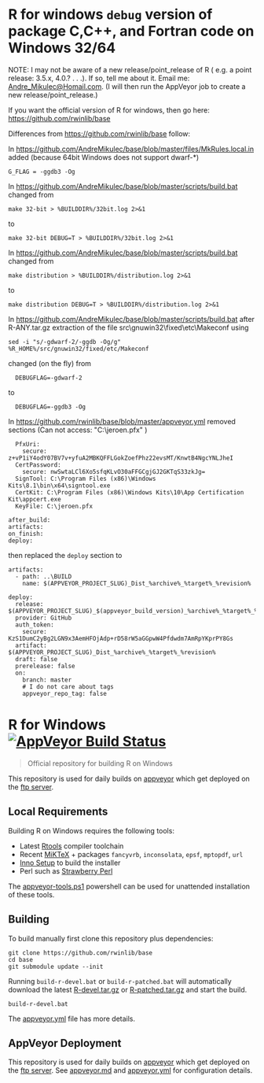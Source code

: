 

# R for windows `debug` version of package C,C++, and Fortran code on Windows 32/64

NOTE:
I may not be aware of a new release/point_release of R ( e.g. a point release: 3.5.x, 4.0.? . . .).
If so, tell me about it. Email me: Andre_Mikulec@Homail.com.
(I will then run the AppVeyor job to create a new release/point_release.)

If you want the official version of
R for windows, then go here: https://github.com/rwinlib/base

Differences from https://github.com/rwinlib/base follow:

In https://github.com/AndreMikulec/base/blob/master/files/MkRules.local.in
added (because 64bit Windows does not support dwarf-*)
```
G_FLAG = -ggdb3 -Og
```

In https://github.com/AndreMikulec/base/blob/master/scripts/build.bat
changed from
```
make 32-bit > %BUILDDIR%/32bit.log 2>&1
```
to
```
make 32-bit DEBUG=T > %BUILDDIR%/32bit.log 2>&1
```

In https://github.com/AndreMikulec/base/blob/master/scripts/build.bat
changed from
```
make distribution > %BUILDDIR%/distribution.log 2>&1
```
to
```
make distribution DEBUG=T > %BUILDDIR%/distribution.log 2>&1
```

In https://github.com/AndreMikulec/base/blob/master/scripts/build.bat
after R-ANY.tar.gz extraction of the file src\gnuwin32\fixed\etc\Makeconf
using
```
sed -i "s/-gdwarf-2/-ggdb -Og/g" %R_HOME%/src/gnuwin32/fixed/etc/Makeconf
```
changed (on the fly) from
```
  DEBUGFLAG=-gdwarf-2
```
to
```
  DEBUGFLAG=-ggdb3 -Og
```

In https://github.com/rwinlib/base/blob/master/appveyor.yml
removed sections (Can not access: "C:\jeroen.pfx" )
```
  PfxUri:
    secure: z+vP1iY4odY07BV7v+yfuA2MBKQFFLGokZoefPhz22evsMT/KnwtB4NgcYNLJheI
  CertPassword:
    secure: nwSwtaLCl6Xo5sfqKLvO30aFFGCgjGJ2GKTqS33zkJg=
  SignTool: C:\Program Files (x86)\Windows Kits\8.1\bin\x64\signtool.exe
  CertKit: C:\Program Files (x86)\Windows Kits\10\App Certification Kit\appcert.exe
  KeyFile: C:\jeroen.pfx
```
```
after_build:
artifacts:
on_finish:
deploy:
```
then replaced the `deploy` section to
```
artifacts:
  - path: ..\BUILD
    name: $(APPVEYOR_PROJECT_SLUG)_Dist_%archive%_%target%_%revision%

deploy:
  release: $(APPVEYOR_PROJECT_SLUG)_$(appveyor_build_version)_%archive%_%target%_%revision%
  provider: GitHub
  auth_token:
    secure: KzS1DumC2yBg2LGN9x3AemHFOjAdp+rD58rW5aGGpwW4Pfdwdm7AmRpYKprPY8Gs
  artifact: $(APPVEYOR_PROJECT_SLUG)_Dist_%archive%_%target%_%revision%
  draft: false
  prerelease: false
  on:
    branch: master
    # I do not care about tags
    appveyor_repo_tag: false
```

# R for Windows [![AppVeyor Build Status](https://ci.appveyor.com/api/projects/status/github/rwinlib/base)](https://ci.appveyor.com/project/jeroen/base)

> Official repository for building R on Windows

This repository is used for daily builds on [appveyor](https://ci.appveyor.com/project/jeroen/base) which get deployed on the [ftp server](https://ftp.opencpu.org).

## Local Requirements

Building R on Windows requires the following tools:

 - Latest [Rtools](https://cran.r-project.org/bin/windows/Rtools/) compiler toolchain
 - Recent [MiKTeX](https://miktex.org/) + packages `fancyvrb`, `inconsolata`, `epsf`, `mptopdf`, `url`
 - [Inno Setup](http://www.jrsoftware.org/isdl.php) to build the installer
 - Perl such as [Strawberry Perl](http://strawberryperl.com/)

The [appveyor-tools.ps1](scripts/appveyor-tool.ps1) powershell can be used for unattended installation of these tools.

## Building

To build manually first clone this repository plus dependencies:

```
git clone https://github.com/rwinlib/base
cd base
git submodule update --init
```

Running `build-r-devel.bat` or `build-r-patched.bat` will automatically download the latest [R-devel.tar.gz](https://stat.ethz.ch/R/daily/R-devel.tar.gz) or [R-patched.tar.gz](https://stat.ethz.ch/R/daily/R-patched.tar.gz) and start the build.

```
build-r-devel.bat
```

The [appveyor.yml](appveyor.yml) file has more details.

## AppVeyor Deployment

This repository is used for daily builds on [appveyor](https://ci.appveyor.com/project/jeroen/base) which get deployed on the [ftp server](https://ftp.opencpu.org). See [appveyor.md](appveyor.md) and [appveyor.yml](appveyor.yml) for configuration details.
